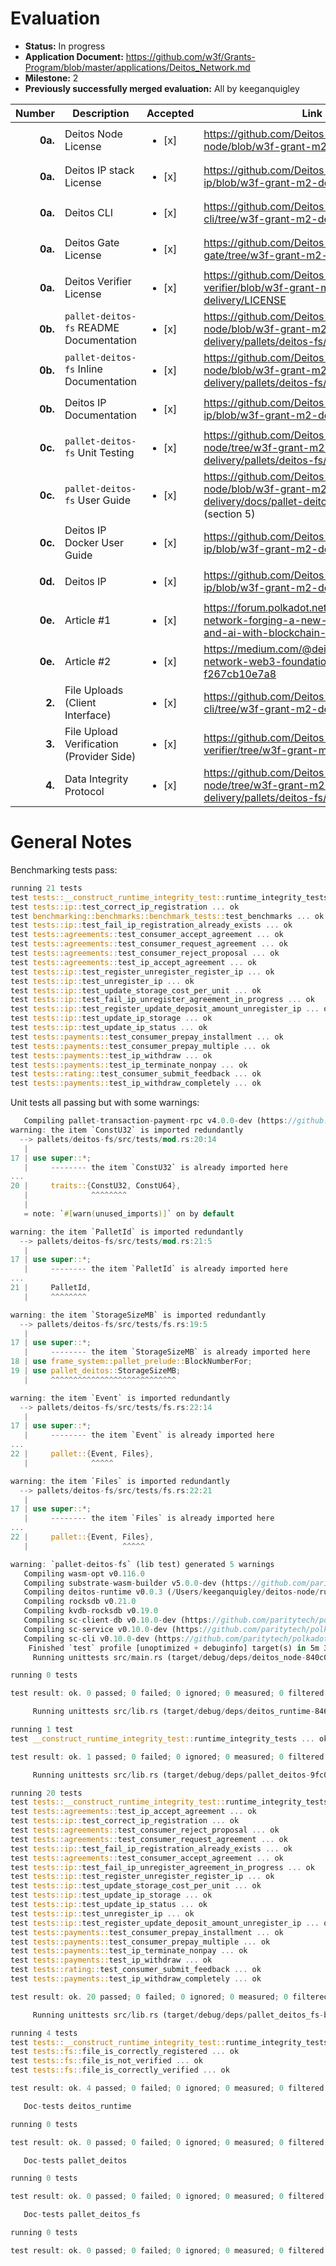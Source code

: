 # Evaluation

- **Status:** In progress
- **Application Document:** https://github.com/w3f/Grants-Program/blob/master/applications/Deitos_Network.md
- **Milestone:** 2
- **Previously successfully merged evaluation:** All by keeganquigley

| Number | Description | Accepted | Link 
| -----: | ----------- | ----------- | -----------
| **0a.** | Deitos Node License | <ul><li>[x] </li></ul> | https://github.com/Deitos-Network/deitos-node/blob/w3f-grant-m2-delivery/LICENSE
| **0a.** | Deitos IP stack License | <ul><li>[x] </li></ul> | https://github.com/Deitos-Network/deitos-ip/blob/w3f-grant-m2-delivery/LICENSE
| **0a.** | Deitos CLI | <ul><li>[x] </li></ul> | https://github.com/Deitos-Network/deitos-cli/tree/w3f-grant-m2-delivery/LICENSE
| **0a.** | Deitos Gate License | <ul><li>[x] </li></ul> | https://github.com/Deitos-Network/deitos-gate/tree/w3f-grant-m2-delivery/LICENSE
| **0a.** | Deitos Verifier License | <ul><li>[x] </li></ul> | https://github.com/Deitos-Network/deitos-verifier/blob/w3f-grant-m2-delivery/LICENSE
| **0b.** | `pallet-deitos-fs` README Documentation | <ul><li>[x] </li></ul> | https://github.com/Deitos-Network/deitos-node/blob/w3f-grant-m2-delivery/pallets/deitos-fs/README.md 
| **0b.** | `pallet-deitos-fs` Inline Documentation | <ul><li>[x] </li></ul> | https://github.com/Deitos-Network/deitos-node/blob/w3f-grant-m2-delivery/pallets/deitos-fs/src/lib.rs
| **0b.** | Deitos IP Documentation | <ul><li>[x] </li></ul> | https://github.com/Deitos-Network/deitos-ip/blob/w3f-grant-m2-delivery/README.md
| **0c.** | `pallet-deitos-fs` Unit Testing | <ul><li>[x] </li></ul> | https://github.com/Deitos-Network/deitos-node/tree/w3f-grant-m2-delivery/pallets/deitos-fs/src/tests
| **0c.** | `pallet-deitos-fs` User Guide | <ul><li>[x] </li></ul> | https://github.com/Deitos-Network/deitos-node/blob/w3f-grant-m2-delivery/docs/pallet-deitos-user-guide.md (section 5)
| **0c.** |  Deitos IP Docker User Guide | <ul><li>[x] </li></ul> | https://github.com/Deitos-Network/deitos-ip/blob/w3f-grant-m2-delivery/README.md
| **0d.** | Deitos IP | <ul><li>[x] </li></ul> | https://github.com/Deitos-Network/deitos-ip/blob/w3f-grant-m2-delivery
| **0e.** | Article #1 | <ul><li>[x] </li></ul> | https://forum.polkadot.network/t/deitos-network-forging-a-new-path-in-big-data-and-ai-with-blockchain-technology/4961
| **0e.** | Article #2 | <ul><li>[x] </li></ul> | https://medium.com/@deitos.network/deitos-network-web3-foundation-grant-f267cb10e7a8
| **2.** |   File Uploads (Client Interface)  | <ul><li>[x] </li></ul> | https://github.com/Deitos-Network/deitos-cli/tree/w3f-grant-m2-delivery
| **3.** |  File Upload Verification (Provider Side) | <ul><li>[x] </li></ul> | https://github.com/Deitos-Network/deitos-verifier/tree/w3f-grant-m2-delivery
| **4.** |  Data Integrity Protocol | <ul><li>[x] </li></ul> | https://github.com/Deitos-Network/deitos-node/tree/w3f-grant-m2-delivery/pallets/deitos-fs/lib.rs

# General Notes

Benchmarking tests pass:

```rust
running 21 tests
test tests::__construct_runtime_integrity_test::runtime_integrity_tests ... ok
test tests::ip::test_correct_ip_registration ... ok
test benchmarking::benchmarks::benchmark_tests::test_benchmarks ... ok
test tests::ip::test_fail_ip_registration_already_exists ... ok
test tests::agreements::test_consumer_accept_agreement ... ok
test tests::agreements::test_consumer_request_agreement ... ok
test tests::agreements::test_consumer_reject_proposal ... ok
test tests::agreements::test_ip_accept_agreement ... ok
test tests::ip::test_register_unregister_register_ip ... ok
test tests::ip::test_unregister_ip ... ok
test tests::ip::test_update_storage_cost_per_unit ... ok
test tests::ip::test_fail_ip_unregister_agreement_in_progress ... ok
test tests::ip::test_register_update_deposit_amount_unregister_ip ... ok
test tests::ip::test_update_ip_storage ... ok
test tests::ip::test_update_ip_status ... ok
test tests::payments::test_consumer_prepay_installment ... ok
test tests::payments::test_consumer_prepay_multiple ... ok
test tests::payments::test_ip_withdraw ... ok
test tests::payments::test_ip_terminate_nonpay ... ok
test tests::rating::test_consumer_submit_feedback ... ok
test tests::payments::test_ip_withdraw_completely ... ok
```
Unit tests all passing but with some warnings:

```rust
   Compiling pallet-transaction-payment-rpc v4.0.0-dev (https://github.com/paritytech/polkadot-sdk?branch=release-polkadot-v1.4.0#fcfdb98a)
warning: the item `ConstU32` is imported redundantly
  --> pallets/deitos-fs/src/tests/mod.rs:20:14
   |
17 | use super::*;
   |     -------- the item `ConstU32` is already imported here
...
20 |     traits::{ConstU32, ConstU64},
   |              ^^^^^^^^
   |
   = note: `#[warn(unused_imports)]` on by default

warning: the item `PalletId` is imported redundantly
  --> pallets/deitos-fs/src/tests/mod.rs:21:5
   |
17 | use super::*;
   |     -------- the item `PalletId` is already imported here
...
21 |     PalletId,
   |     ^^^^^^^^

warning: the item `StorageSizeMB` is imported redundantly
  --> pallets/deitos-fs/src/tests/fs.rs:19:5
   |
17 | use super::*;
   |     -------- the item `StorageSizeMB` is already imported here
18 | use frame_system::pallet_prelude::BlockNumberFor;
19 | use pallet_deitos::StorageSizeMB;
   |     ^^^^^^^^^^^^^^^^^^^^^^^^^^^^

warning: the item `Event` is imported redundantly
  --> pallets/deitos-fs/src/tests/fs.rs:22:14
   |
17 | use super::*;
   |     -------- the item `Event` is already imported here
...
22 |     pallet::{Event, Files},
   |              ^^^^^

warning: the item `Files` is imported redundantly
  --> pallets/deitos-fs/src/tests/fs.rs:22:21
   |
17 | use super::*;
   |     -------- the item `Files` is already imported here
...
22 |     pallet::{Event, Files},
   |                     ^^^^^

warning: `pallet-deitos-fs` (lib test) generated 5 warnings
   Compiling wasm-opt v0.116.0
   Compiling substrate-wasm-builder v5.0.0-dev (https://github.com/paritytech/polkadot-sdk?branch=release-polkadot-v1.4.0#fcfdb98a)
   Compiling deitos-runtime v0.0.3 (/Users/keeganquigley/deitos-node/runtime)
   Compiling rocksdb v0.21.0
   Compiling kvdb-rocksdb v0.19.0
   Compiling sc-client-db v0.10.0-dev (https://github.com/paritytech/polkadot-sdk?branch=release-polkadot-v1.4.0#fcfdb98a)
   Compiling sc-service v0.10.0-dev (https://github.com/paritytech/polkadot-sdk?branch=release-polkadot-v1.4.0#fcfdb98a)
   Compiling sc-cli v0.10.0-dev (https://github.com/paritytech/polkadot-sdk?branch=release-polkadot-v1.4.0#fcfdb98a)
    Finished `test` profile [unoptimized + debuginfo] target(s) in 5m 36s
     Running unittests src/main.rs (target/debug/deps/deitos_node-840c01e3acff905f)

running 0 tests

test result: ok. 0 passed; 0 failed; 0 ignored; 0 measured; 0 filtered out; finished in 0.00s

     Running unittests src/lib.rs (target/debug/deps/deitos_runtime-846798178ff85305)

running 1 test
test __construct_runtime_integrity_test::runtime_integrity_tests ... ok

test result: ok. 1 passed; 0 failed; 0 ignored; 0 measured; 0 filtered out; finished in 0.01s

     Running unittests src/lib.rs (target/debug/deps/pallet_deitos-9fc0a10903db9a8a)

running 20 tests
test tests::__construct_runtime_integrity_test::runtime_integrity_tests ... ok
test tests::agreements::test_ip_accept_agreement ... ok
test tests::ip::test_correct_ip_registration ... ok
test tests::agreements::test_consumer_reject_proposal ... ok
test tests::agreements::test_consumer_request_agreement ... ok
test tests::ip::test_fail_ip_registration_already_exists ... ok
test tests::agreements::test_consumer_accept_agreement ... ok
test tests::ip::test_fail_ip_unregister_agreement_in_progress ... ok
test tests::ip::test_register_unregister_register_ip ... ok
test tests::ip::test_update_storage_cost_per_unit ... ok
test tests::ip::test_update_ip_storage ... ok
test tests::ip::test_update_ip_status ... ok
test tests::ip::test_unregister_ip ... ok
test tests::ip::test_register_update_deposit_amount_unregister_ip ... ok
test tests::payments::test_consumer_prepay_installment ... ok
test tests::payments::test_consumer_prepay_multiple ... ok
test tests::payments::test_ip_terminate_nonpay ... ok
test tests::payments::test_ip_withdraw ... ok
test tests::rating::test_consumer_submit_feedback ... ok
test tests::payments::test_ip_withdraw_completely ... ok

test result: ok. 20 passed; 0 failed; 0 ignored; 0 measured; 0 filtered out; finished in 0.04s

     Running unittests src/lib.rs (target/debug/deps/pallet_deitos_fs-bdbf849f0e366a9c)

running 4 tests
test tests::__construct_runtime_integrity_test::runtime_integrity_tests ... ok
test tests::fs::file_is_correctly_registered ... ok
test tests::fs::file_is_not_verified ... ok
test tests::fs::file_is_correctly_verified ... ok

test result: ok. 4 passed; 0 failed; 0 ignored; 0 measured; 0 filtered out; finished in 0.02s

   Doc-tests deitos_runtime

running 0 tests

test result: ok. 0 passed; 0 failed; 0 ignored; 0 measured; 0 filtered out; finished in 0.00s

   Doc-tests pallet_deitos

running 0 tests

test result: ok. 0 passed; 0 failed; 0 ignored; 0 measured; 0 filtered out; finished in 0.00s

   Doc-tests pallet_deitos_fs

running 0 tests

test result: ok. 0 passed; 0 failed; 0 ignored; 0 measured; 0 filtered out; finished in 0.00s
```
